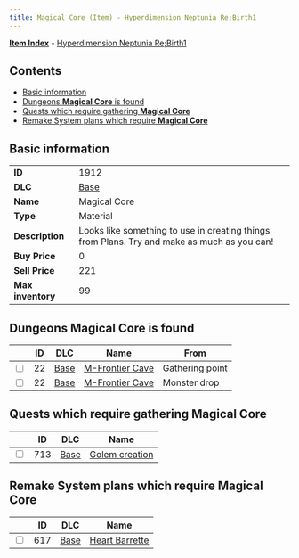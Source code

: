 ```yaml
---
title: Magical Core (Item) - Hyperdimension Neptunia Re;Birth1
---
```


[**Item Index**](/neptunia/rb1/item/index.html) - [Hyperdimension Neptunia Re;Birth1](/neptunia/rb1)

## Contents

- [Basic information](#basic-information)
- [Dungeons **Magical Core** is found](#dungeons-magical-core-is-found)
- [Quests which require gathering **Magical Core**](#quests-which-require-gathering-magical-core)
- [Remake System plans which require **Magical Core**](#remake-system-plans-which-require-magical-core)

## Basic information

|   |   |
| -- | -- |
| **ID** | 1912 |
| **DLC** | [Base](/neptunia/rb1/dlc/1-base.html) |
| **Name** | Magical Core |
| **Type** | Material |
| **Description** | Looks like something to use in creating things from Plans. Try and make as much as you can! |
| **Buy Price** | 0 |
| **Sell Price** | 221 |
| **Max inventory** | 99 |


## Dungeons **Magical Core** is found

|    | ID | DLC | Name | From |
| -- | -- | --- | ---- | ---- |
| <input type="checkbox" id="rb1-dungeon-1-22" class="trackbox" /> | 22 | [Base](/neptunia/rb1/dlc/1-base.html) | [M-Frontier Cave](/neptunia/rb1/dungeon/1-22-m-frontier-cave.html) | Gathering point |
| <input type="checkbox" id="rb1-dungeon-1-22" class="trackbox" /> | 22 | [Base](/neptunia/rb1/dlc/1-base.html) | [M-Frontier Cave](/neptunia/rb1/dungeon/1-22-m-frontier-cave.html) | Monster drop |


## Quests which require gathering **Magical Core**

|    | ID | DLC | Name |
| -- | -- | --- | ---- |
| <input type="checkbox" id="rb1-quest-1-713" class="trackbox" /> | 713 | [Base](/neptunia/rb1/dlc/1-base.html) | [Golem creation](/neptunia/rb1/quest/1-713-golem-creation.html) |


## Remake System plans which require **Magical Core**

|    | ID | DLC | Name |
| -- | -- | --- | ---- |
| <input type="checkbox" id="rb1-quest-1-617" class="trackbox" /> | 617 | [Base](/neptunia/rb1/dlc/1-base.html) | [Heart Barrette](/neptunia/rb1/quest/1-617-heart-barrette.html) |
